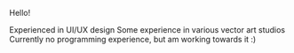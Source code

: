 Hello!

Experienced in UI/UX design
Some experience in various vector art studios
Currently no programming experience, but am working towards it :)

<!---
liquidifiedgoat/liquidifiedgoat is a ✨ special ✨ repository because its `README.md` (this file) appears on your GitHub profile.
You can click the Preview link to take a look at your changes.
--->
